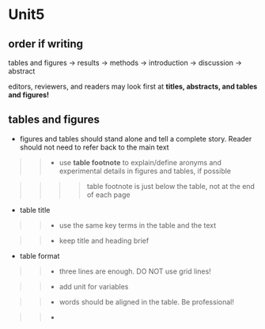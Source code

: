 # Unit5

## order if writing

tables and figures -> results -> methods -> introduction -> discussion -> abstract

editors, reviewers, and readers may look first at **titles, abstracts, and tables and figures!**

## tables and figures

- figures and tables should stand alone and tell a complete story. Reader should not need to refer back to the main text

>> - use **table footnote** to explain/define aronyms and experimental details in figures and tables, if possible

>>>> table footnote is just below the table, not at the end of each page

- table title

>> - use the same key terms in the table and the text

>> - keep title and heading brief

- table format

>> - three lines are enough. DO NOT use grid lines!

>> - add unit for variables

>> - words should be aligned in the table. Be professional!

>> - 
